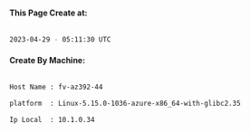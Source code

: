 
   
#### This Page Create at:

```bash

2023-04-29 - 05:11:30 UTC

```

#### Create By Machine:

```bash

Host Name : fv-az392-44

platform  : Linux-5.15.0-1036-azure-x86_64-with-glibc2.35

Ip Local  : 10.1.0.34

```

